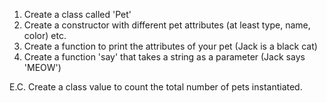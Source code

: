 1. Create a class called 'Pet'
2. Create a constructor with different pet attributes (at least type, name, color) etc.
3. Create a function to print the attributes of your pet (Jack is a black cat)
4. Create a function 'say' that takes a string as a parameter (Jack says 'MEOW')

E.C. Create a class value to count the total number of pets instantiated.
